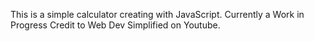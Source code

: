 This is a simple calculator creating with JavaScript. Currently a Work in Progress
Credit to Web Dev Simplified on Youtube.
